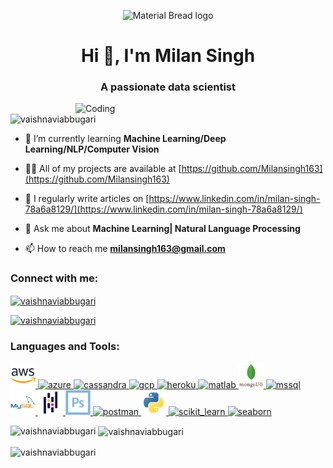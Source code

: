 <p align="center">
    <img width="800" src="https://media.licdn.com/dms/image/C4D12AQFKRQOp_aXz0g/article-cover_image-shrink_600_2000/0/1577211633664?e=2147483647&v=beta&t=pZ5TdXalXICIqPXTDBX6NP-CYlGS3wE2Kn6y1XiYjHI" alt="Material Bread logo"> </p>
<h1 align="center">Hi 👋, I'm Milan Singh</h1>
<h3 align="center">A passionate data scientist</h3>
<img align="right" alt="Coding" width="400" src= https://cdn.dribbble.com/users/331265/screenshots/2498700/ana-d-small.gif>

<p align="left"> <img src="https://komarev.com/ghpvc/?username=vaishnaviabbugari&label=Profile%20views&color=0e75b6&style=flat" alt="vaishnaviabbugari" /> </p>

- 🌱 I’m currently learning **Machine Learning/Deep Learning/NLP/Computer Vision**

- 👨‍💻 All of my projects are available at [https://github.com/Milansingh163](https://github.com/Milansingh163)

- 📝 I regularly write articles on [https://www.linkedin.com/in/milan-singh-78a6a8129/](https://www.linkedin.com/in/milan-singh-78a6a8129/)

- 💬 Ask me about **Machine Learning| Natural Language Processing**

- 📫 How to reach me **milansingh163@gmail.com**

<h3 align="left">Connect with me:</h3>
<p align="left">
<a href="https://www.linkedin.com/in/milan-singh-78a6a8129/" target="blank"><img align="center" src="https://raw.githubusercontent.com/rahuldkjain/github-profile-readme-generator/master/src/images/icons/Social/linked-in-alt.svg" alt="vaishnaviabbugari" height="30" width="40" /></a>
</p>

<p align="left"> <a href="https://github.com/ryo-ma/github-profile-trophy"><img src="https://github-profile-trophy.vercel.app/?username=vaishnaviabbugari" alt="vaishnaviabbugari" /></a> </p>





<h3 align="left">Languages and Tools:</h3>
<p align="left"> <a href="https://aws.amazon.com" target="_blank" rel="noreferrer"> <img src="https://raw.githubusercontent.com/devicons/devicon/master/icons/amazonwebservices/amazonwebservices-original-wordmark.svg" alt="aws" width="40" height="40"/> </a> <a href="https://azure.microsoft.com/en-in/" target="_blank" rel="noreferrer"> <img src="https://www.vectorlogo.zone/logos/microsoft_azure/microsoft_azure-icon.svg" alt="azure" width="40" height="40"/> </a> <a href="https://cassandra.apache.org/" target="_blank" rel="noreferrer"> <img src="https://www.vectorlogo.zone/logos/apache_cassandra/apache_cassandra-icon.svg" alt="cassandra" width="40" height="40"/> </a> <a href="https://cloud.google.com" target="_blank" rel="noreferrer"> <img src="https://www.vectorlogo.zone/logos/google_cloud/google_cloud-icon.svg" alt="gcp" width="40" height="40"/> </a> <a href="https://heroku.com" target="_blank" rel="noreferrer"> <img src="https://www.vectorlogo.zone/logos/heroku/heroku-icon.svg" alt="heroku" width="40" height="40"/> </a> <a href="https://www.mathworks.com/" target="_blank" rel="noreferrer"> <img src="https://upload.wikimedia.org/wikipedia/commons/2/21/Matlab_Logo.png" alt="matlab" width="40" height="40"/> </a> <a href="https://www.mongodb.com/" target="_blank" rel="noreferrer"> <img src="https://raw.githubusercontent.com/devicons/devicon/master/icons/mongodb/mongodb-original-wordmark.svg" alt="mongodb" width="40" height="40"/> </a> <a href="https://www.microsoft.com/en-us/sql-server" target="_blank" rel="noreferrer"> <img src="https://www.svgrepo.com/show/303229/microsoft-sql-server-logo.svg" alt="mssql" width="40" height="40"/> </a> <a href="https://www.mysql.com/" target="_blank" rel="noreferrer"> <img src="https://raw.githubusercontent.com/devicons/devicon/master/icons/mysql/mysql-original-wordmark.svg" alt="mysql" width="40" height="40"/> </a> <a href="https://pandas.pydata.org/" target="_blank" rel="noreferrer"> <img src="https://raw.githubusercontent.com/devicons/devicon/2ae2a900d2f041da66e950e4d48052658d850630/icons/pandas/pandas-original.svg" alt="pandas" width="40" height="40"/> </a> <a href="https://www.photoshop.com/en" target="_blank" rel="noreferrer"> <img src="https://raw.githubusercontent.com/devicons/devicon/master/icons/photoshop/photoshop-line.svg" alt="photoshop" width="40" height="40"/> </a> <a href="https://postman.com" target="_blank" rel="noreferrer"> <img src="https://www.vectorlogo.zone/logos/getpostman/getpostman-icon.svg" alt="postman" width="40" height="40"/> </a> <a href="https://www.python.org" target="_blank" rel="noreferrer"> <img src="https://raw.githubusercontent.com/devicons/devicon/master/icons/python/python-original.svg" alt="python" width="40" height="40"/> </a> <a href="https://scikit-learn.org/" target="_blank" rel="noreferrer"> <img src="https://upload.wikimedia.org/wikipedia/commons/0/05/Scikit_learn_logo_small.svg" alt="scikit_learn" width="40" height="40"/> </a> <a href="https://seaborn.pydata.org/" target="_blank" rel="noreferrer"> <img src="https://seaborn.pydata.org/_images/logo-mark-lightbg.svg" alt="seaborn" width="40" height="40"/> </a> </p>

<p><img align="left" src="https://github-readme-stats.vercel.app/api/top-langs?username=vaishnaviabbugari&show_icons=true&locale=en&layout=compact" alt="vaishnaviabbugari" /></p>

<p>&nbsp;<img align="center" src="https://github-readme-stats.vercel.app/api?username=vaishnaviabbugari&show_icons=true&locale=en" alt="vaishnaviabbugari" /></p>

<p><img align="center" src="https://github-readme-streak-stats.herokuapp.com/?user=vaishnaviabbugari&" alt="vaishnaviabbugari" /></p>
